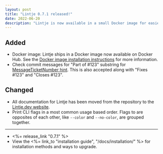 ```yaml
---
layout: post
title: "Lintje 0.7.1 released!"
date: 2022-06-20
description: "Lintje is now available in a small Docker image for easier portability. This release also contains minor rule improvements."
---
```


## Added

- Docker image: Lintje ships in a Docker image now available on Docker Hub. See the [Docker image installation instructions](/docs/installation/docker-image/) for more information.
- Check commit messages for "Part of #123" substring for [MessageTicketNumber hint](/docs/rules/commit-message#messageticketnumber). This is also accepted along with "Fixes #123" and "Closes #123".

## Changed

- All documentation for Lintje has been moved from the repository to the [Lintje.dev website](/docs/).
- Print CLI flags in a most common usage based order. Flags to are opposites of each other, like `--color` and `--no-color`, are grouped together.

---

- <%= release_link "0.7.1" %>
- View the <%= link_to "installation guide", "/docs/installation/" %> for installation methods and ways to upgrade.
